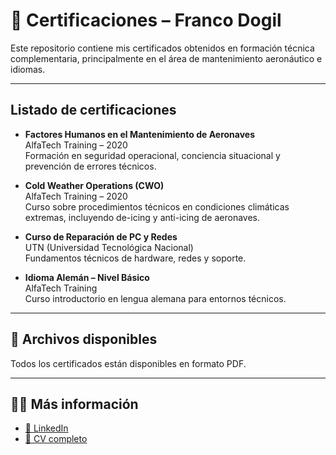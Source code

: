 # 📜 Certificaciones – Franco Dogil

Este repositorio contiene mis certificados obtenidos en formación técnica complementaria, principalmente en el área de mantenimiento aeronáutico e idiomas.

---

## Listado de certificaciones

- **Factores Humanos en el Mantenimiento de Aeronaves**  
  AlfaTech Training – 2020  
  Formación en seguridad operacional, conciencia situacional y prevención de errores técnicos.

- **Cold Weather Operations (CWO)**  
  AlfaTech Training – 2020  
  Curso sobre procedimientos técnicos en condiciones climáticas extremas, incluyendo de-icing y anti-icing de aeronaves.

- **Curso de Reparación de PC y Redes**  
  UTN (Universidad Tecnológica Nacional)  
  Fundamentos técnicos de hardware, redes y soporte.

- **Idioma Alemán – Nivel Básico**  
  AlfaTech Training  
  Curso introductorio en lengua alemana para entornos técnicos.

---

## 📎 Archivos disponibles

Todos los certificados están disponibles en formato PDF.

---

## 🧑‍💻 Más información

- [💼 LinkedIn](https://www.linkedin.com/in/francomatiasdogil/)
- [📄 CV completo](https://github.com/franndogil/cv)
